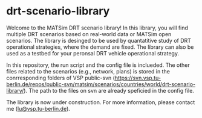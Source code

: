 # drt-scenario-library

Welcome to the MATSim DRT scenario library! In this library, you will find multiple DRT scenarios based on real-world data or MATSim open scenarios. The library is desinged to be used by quantatitive study of DRT operational strategies, where the demand are fixed. The library can also be used as a testbed for your peronsal DRT vehicle operational strategy. 

In this repository, the run script and the config file is inclueded. The other files related to the scenarios (e.g., network, plans) is stored in the  conrresponding folders of VSP public-svn (https://svn.vsp.tu-berlin.de/repos/public-svn/matsim/scenarios/countries/world/drt-scenario-library/). The path to the files on svn are already speficied in the config file. 


The library is now under construction. For more information, please contact me (lu@vsp.tu-berlin.de). 

